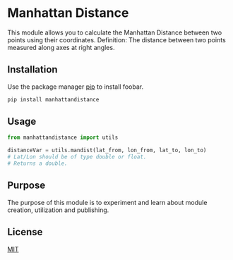 # Manhattan Distance

This module allows you to calculate the Manhattan Distance between two points using their coordinates.
Definition: The distance between two points measured along axes at right angles.

## Installation

Use the package manager [pip](https://pip.pypa.io/en/stable/) to install foobar.

```bash
pip install manhattandistance
```

## Usage

```python
from manhattandistance import utils 

distanceVar = utils.mandist(lat_from, lon_from, lat_to, lon_to)
# Lat/Lon should be of type double or float. 
# Returns a double.
```

## Purpose
The purpose of this module is to experiment and learn about module creation, utilization and publishing.

## License
[MIT](https://choosealicense.com/licenses/mit/)
